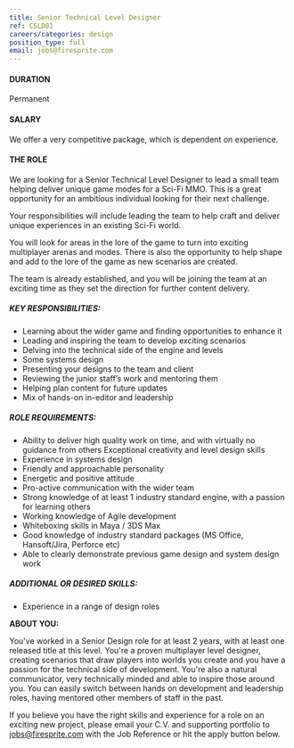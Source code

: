 ```yaml
---
title: Senior Technical Level Designer
ref: CSLD01
careers/categories: design
position_type: full
email: jobs@firesprite.com
---
```



#### DURATION

Permanent

#### SALARY

We offer a very competitive package, which is dependent on experience.

#### THE ROLE

We are looking for a Senior Technical Level Designer to lead a small team helping deliver unique game modes for a Sci-Fi MMO. This is a great opportunity for an ambitious individual looking for their next challenge.

Your responsibilities will include leading the team to help craft and deliver unique experiences in an existing Sci-Fi world. 

You will look for areas in the lore of the game to turn into exciting multiplayer arenas and modes. There is also the opportunity to help shape and add to the lore of the game as new scenarios are created.

The team is already established, and you will be joining the team at an exciting time as they set the direction for further content delivery.

##### **KEY RESPONSIBILITIES:**

* Learning about the wider game and finding opportunities to enhance it 
* Leading and inspiring the team to develop exciting scenarios
* Delving into the technical side of the engine and levels
* Some systems design
* Presenting your designs to the team and client
* Reviewing the junior staff’s work and mentoring them
* Helping plan content for future updates
* Mix of hands-on in-editor and leadership



##### **ROLE REQUIREMENTS:**

* Ability to deliver high quality work on time, and with virtually no guidance from others Exceptional creativity and level design skills
* Experience in systems design
* Friendly and approachable personality
* Energetic and positive attitude
* Pro-active communication with the wider team
* Strong knowledge of at least 1 industry standard engine, with a passion for learning others
* Working knowledge of Agile development
* Whiteboxing skills in Maya / 3DS Max
* Good knowledge of industry standard packages (MS Office, Hansoft/Jira, Perforce etc)
* Able to clearly demonstrate previous game design and system design work

##### **ADDITIONAL OR DESIRED SKILLS:**

* Experience in a range of design roles



**ABOUT YOU:**

You've worked in a Senior Design role for at least 2 years, with at least one released title at this level. You're a proven multiplayer level designer, creating scenarios that draw players into worlds you create and you have a passion for the technical side of development. You're also a natural communicator, very technically minded and able to inspire those around you. You can easily switch between hands on development and leadership roles, having mentored other members of staff in the past. 

If you believe you have the right skills and experience for a role on an exciting new project, please email your C.V. and supporting portfolio to[ jobs@firesprite.com](mailto:jobs@firesprite.com) with the Job Reference or hit the apply button below.